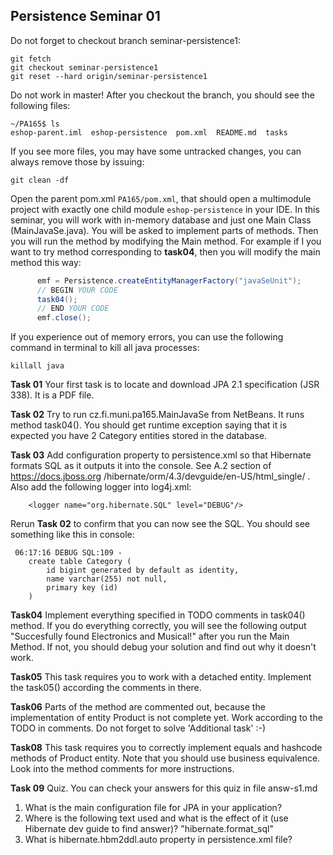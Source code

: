 ## Persistence Seminar 01
Do not forget to checkout branch seminar-persistence1:

```
git fetch
git checkout seminar-persistence1
git reset --hard origin/seminar-persistence1
```

Do not work in master! After you checkout the branch, you should see the following files: 

```
~/PA165$ ls
eshop-parent.iml  eshop-persistence  pom.xml  README.md  tasks
```

If you see more files, you may have some untracked changes, you can always remove those by issuing:

```
git clean -df
```

Open the parent pom.xml `PA165/pom.xml`, that should open a multimodule project with exactly one child module `eshop-persistence` in your IDE. In this seminar, you will work with in-memory database and just one Main Class (MainJavaSe.java). You will be asked to implement parts of methods. Then you will run the method by modifying the Main method. For example if I you want to try method corresponding to **task04**, then you will modify the main method this way:
  ```java
		emf = Persistence.createEntityManagerFactory("javaSeUnit");
		// BEGIN YOUR CODE
		task04();
		// END YOUR CODE
		emf.close();
  ```

If you experience out of memory errors, you can use the following command in terminal to kill all java processes:
```
killall java
```

**Task 01** Your first task is to locate and download JPA 2.1 specification (JSR 338). It is a PDF file. 
   
**Task 02** Try to run cz.fi.muni.pa165.MainJavaSe from NetBeans. It runs method task04(). You should get runtime exception saying that it is expected you have 2 Category entities stored in the database. 

**Task 03** Add configuration property to persistence.xml so that Hibernate formats SQL as it outputs it into the console.  See A.2 section of https://docs.jboss.org	/hibernate/orm/4.3/devguide/en-US/html_single/ . Also add the following logger into log4j.xml: 

```
    <logger name="org.hibernate.SQL" level="DEBUG"/>
``` 

Rerun **Task 02** to confirm that you can now see the SQL.  You should see something like this in console:
```
 06:17:16 DEBUG SQL:109 - 
    create table Category (
        id bigint generated by default as identity,
        name varchar(255) not null,
        primary key (id)
    )
```


**Task04** Implement everything specified in TODO comments in task04() method. If you do everything correctly, you will see the following output "Succesfully found Electronics and Musical!" after you run the Main Method. If not, you should debug your solution and find out why it doesn't work.

**Task05** This task requires you to work with a detached entity. Implement the task05() according the comments in there.

**Task06**  Parts of the method are commented out, because the implementation of entity Product is not complete yet. Work according to the TODO in comments. Do not forget to solve 'Additional task' :-) 

**Task08** This task requires you to correctly implement equals and hashcode methods of Product entity. Note that you should use business equivalence. Look into the method comments for more instructions. 

**Task 09** Quiz. You can check your answers for this quiz in file answ-s1.md 
 1. What is the main configuration file for JPA in your application?
 2. Where is the following text used and what is the effect of it (use Hibernate dev guide to find answer)? "hibernate.format_sql"
 3. What is hibernate.hbm2ddl.auto property in persistence.xml file?

